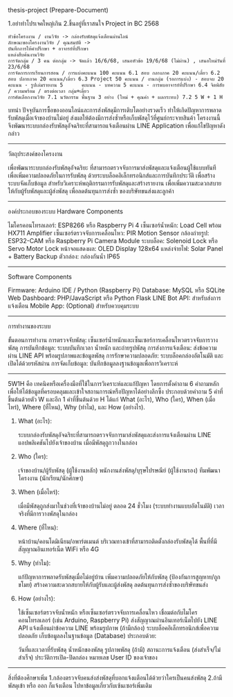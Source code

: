 thesis-project (Prepare-Document)

1.อย่าทำโปรเจคใหญ่เกิน 2.ขึ้นอยู่ที่เราสนใจ
Project in BC 2568

    หัวข้อโครงงาน / งานวิจัย -> กล่องรับพัสดุแจ้งเตือนผ่านไลน์
    ลักษณะของโครงงานวิจัย / คุณสมบัติ ->
    บันทึกการให้คำปรึกษา + อาจารย์ที่ปรึกษา
    แหล่งสืบค้นงานวิจัย
    การจัดกลุ่ม / 3 คน ต่อกลุ่ม -> จัดแล้ว 16/6/68, เสนอหัวข้อ 19/6/68 (ไม่ผ่าน) , เสนอใหม่วันที่ 23/6/68
    การจัดการการเรียนการสอน / การแบ่งคะแนน 100 คะแนน 6.1 สอบ กลางภาค 20 คะแนน/เดี่ยว 6.2 สอบ ปลายภาค 20 คะแนน/เดี่ยว 6.3 Project 50 คะแนน / งานกลุ่ม (รอการแบ่ง) - สอบจบ 20 คะแนน - รูปเล่มรายงาน 5      คะแนน - บทความ 5 คะแนน - การพบอาจารย์ที่ปรึกษา 6.4 จิตพิสัย / ความพร้อม / ตรงต่อเวลา กลุ่ม+เดี่ยว
    การคัดเลือกงานวิจัย 7.1 นวัตกรรม พื้นฐาน 3 อย่าง (ใหม่ + คุณค่า + ผลกระทบ) 7.2 5 W + 1 H

บทนำ
ปัจจุบันการซื้อของออนไลน์และการส่งพัสดุมีการเติบโตอย่างรวดเร็ว ทำให้เกิดปัญหาการพลาดรับพัสดุเมื่อเจ้าของบ้านไม่อยู่ ส่งผลให้ต้องมีการส่งซ้ำหรือเก็บพัสดุไว้ที่ศูนย์กระจายสินค้า โครงงานนี้จึงพัฒนาระบบกล่องรับพัสดุอัจฉริยะที่สามารถแจ้งเตือนผ่าน LINE Application เพื่อแก้ไขปัญหาดังกล่าว

-----------------------
วัตถุประสงค์ของโครงงาน

เพื่อพัฒนาระบบกล่องรับพัสดุอัจฉริยะ ที่สามารถตรวจจับการมาส่งพัสดุและแจ้งเตือนผู้ใช้แบบทันที
เพื่อเพิ่มความปลอดภัยในการรับพัสดุ ด้วยระบบล็อคอิเล็กทรอนิกส์และการบันทึกประวัติ
เพื่อสร้างระบบจัดเก็บข้อมูล สำหรับวิเคราะห์พฤติกรรมการรับพัสดุและสร้างรายงาน
เพื่อเพิ่มความสะดวกสบาย ให้กับผู้รับพัสดุและผู้ส่งพัสดุ
เพื่อลดต้นทุนการส่งซ้ำ ของบริษัทขนส่งและลูกค้า

-------------------------
องค์ประกอบของระบบ
Hardware Components

ไมโครคอนโทรลเลอร์: ESP8266 หรือ Raspberry Pi 4
เซ็นเซอร์น้ำหนัก: Load Cell พร้อม HX711 Amplifier
เซ็นเซอร์ตรวจจับการเคลื่อนไหว: PIR Motion Sensor
กล้องถ่ายรูป: ESP32-CAM หรือ Raspberry Pi Camera Module
ระบบล็อค: Solenoid Lock หรือ Servo Motor Lock
หน้าจอแสดงผล: OLED Display 128x64
แหล่งจ่ายไฟ: Solar Panel + Battery Backup
ตัวกล่อง: กล่องกันน้ำ IP65

-------------------------

Software Components

Firmware: Arduino IDE / Python (Raspberry Pi)
Database: MySQL หรือ SQLite
Web Dashboard: PHP/JavaScript หรือ Python Flask
LINE Bot API: สำหรับส่งการแจ้งเตือน
Mobile App: (Optional) สำหรับควบคุมระบบ

-------------------------

การทำงานของระบบ

ขั้นตอนการทำงาน
การตรวจจับพัสดุ: เซ็นเซอร์น้ำหนักและเซ็นเซอร์การเคลื่อนไหวตรวจจับการวางพัสดุ
การบันทึกข้อมูล: ระบบบันทึกเวลา น้ำหนัก และถ่ายรูปพัสดุ
การส่งการแจ้งเตือน: ส่งข้อความผ่าน LINE API พร้อมรูปภาพและข้อมูลพัสดุ
การรักษาความปลอดภัย: ระบบล็อคกล่องอัตโนมัติ และเปิดได้ด้วยรหัสผ่าน
การจัดเก็บข้อมูล: บันทึกข้อมูลลงฐานข้อมูลเพื่อการวิเคราะห์

-------------------------

5W1H คือ เทคนิคหรือเครื่องมือที่ใช้ในการวิเคราะห์และแก้ปัญหา โดยการตั้งคำถาม 6 คำถามหลัก เพื่อให้ได้ข้อมูลที่ครอบคลุมและเข้าใจสถานการณ์หรือปัญหาได้อย่างลึกซึ้ง ประกอบด้วยคำถาม 5 คำที่ขึ้นต้นด้วยตัว W และอีก 1 คำที่ขึ้นต้นด้วย H ได้แก่ What (อะไร), Who (ใคร), When (เมื่อไหร่), Where (ที่ไหน), Why (ทำไม), และ How (อย่างไร).

1. What (อะไร):
   
    ระบบกล่องรับพัสดุอัจฉริยะที่สามารถตรวจจับการมาส่งพัสดุและส่งการแจ้งเตือนผ่าน LINE แอปพลิเคชันไปยังเจ้าของบ้าน เมื่อมีพัสดุถูกวางในกล่อง
   
3. Who (ใคร):

    เจ้าของบ้าน/ผู้รับพัสดุ (ผู้ใช้งานหลัก)
    พนักงานส่งพัสดุ/บุรุษไปรษณีย์ (ผู้ใช้งานรอง)
    ทีมพัฒนาโครงงาน (นักเรียน/นักศึกษา)

4. When (เมื่อไหร่):

    เมื่อมีพัสดุถูกส่งมาในช่วงที่เจ้าของบ้านไม่อยู่
    ตลอด 24 ชั่วโมง (ระบบทำงานแบบอัตโนมัติ)
    เวลาจริงที่มีการวางพัสดุในกล่อง

5. Where (ที่ไหน):

    หน้าบ้าน/คอนโดมิเนียม/อพาร์ตเมนต์
    บริเวณทางเข้าที่สามารถติดตั้งกล่องรับพัสดุได้
    พื้นที่ที่มีสัญญาณอินเทอร์เน็ต WiFi หรือ 4G

5. Why (ทำไม):

    แก้ปัญหาการพลาดรับพัสดุเมื่อไม่อยู่บ้าน
    เพิ่มความปลอดภัยให้กับพัสดุ (ป้องกันการสูญหาย/ถูกขโมย)
    สร้างความสะดวกสบายให้กับผู้รับและผู้ส่งพัสดุ
    ลดต้นทุนการส่งซ้ำของบริษัทขนส่ง

6. How (อย่างไร):

    ใช้เซ็นเซอร์ตรวจจับน้ำหนัก หรือเซ็นเซอร์ตรวจจับการเคลื่อนไหว
    เชื่อมต่อกับไมโครคอนโทรลเลอร์ (เช่น Arduino, Raspberry Pi)
    ส่งสัญญาณผ่านอินเทอร์เน็ตไปยัง LINE API
    แจ้งเตือนผ่าข้อความ LINE พร้อมรูปภาพ (ถ้ามีกล้อง)
    ระบบล็อคอิเล็กทรอนิกส์เพื่อความปลอดภัย
    เก็บข้อมูลลงในฐานข้อมูล (Database) ประกอบด้วย:
    
    วันที่และเวลาที่รับพัสดุ
    น้ำหนักของพัสดุ
    รูปภาพพัสดุ (ถ้ามี)
    สถานะการแจ้งเตือน (ส่งสำเร็จ/ไม่สำเร็จ)
    ประวัติการเปิด-ปิดกล่อง
    หมายเลข User ID ของเจ้าของ



------------------
สิ่งที่ต้องศึกษาเพิ่ม 1.กล้องตรวจจับคนส่งส่งพัสดุที่บอกแจ้งแตือนได้ด้วยว่าใครเป็นคนส่งพัสดุ 2.ถ้ามีพัสดุเข้า หรือ ออก ก็แจ้งเตือน 
ไปหาข้อมูลเกี่ยวกับเซ้นเซอร์เพิ่มเติม
